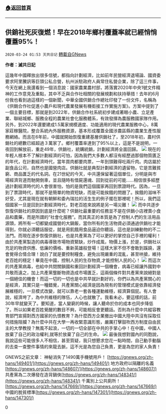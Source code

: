 ###  [:house:返回首頁](https://github.com/ourhimalayas/txt)
---

## 供銷社死灰復燃！早在2018年鄉村覆蓋率就已經悄悄覆蓋95%！
`2020-03-24 01:53 灭共日记` [轉載自GNews](https://gnews.org/zh-hant/150222/)

**作者：滅共日記**

這幾年中國釋放出很多信號，都指向計劃經濟，比如前年民營經濟退場論、國資委要求阿里騰訊等巨頭公私合營，杭州派駐政府人員常住私營企業，除了這三件事，今天在網上我還看到一個消息說：國家農業農村部，將落實2020年中央1號文件精神的工作意見及重點，其中不乏與合作社相關的發展規劃和扶持舉措！去年的6月份我也看到過這樣的一個新聞，中華全國供銷合作總社印發了一份文件，名稱為《供銷合作社促進小農戶和現代農業發展有機銜接工作實施方案》。方案中提到了一個主要目標，那就是到2022年，供銷合作社系統初步建成著眼小農、立足產業、聯結城鄉、服務全程的農業社會化服務體系，有效發揮為農服務國家隊作用。另外，到2022年還要建成1.5萬家規模適度、功能適用的現代農業服務中心，8萬家莊稼醫院，整合系統內外服務資源，基本形成覆蓋全國涉農區縣的農業生產性服務網絡。而且在6年前，中國就開始恢復重建基層供銷社了，至2018年初，農村供銷社的總數已經超過３萬家了。鄉村覆蓋率達到了95%以上，這是不是說明，一夜回到解放前，重走49年，供銷社，統購統銷，計劃經濟將全面回歸。
![](https://s3-ap-northeast-1.amazonaws.com/news.guo.offload.media/wp-content/uploads/2020/03/24015338/1-122.png)
現在的年輕人根本不了解計劃經濟的可怕，因為我們大多數人都沒有經歷過那個物質匱乏的年代，在計劃經濟時代，當年買肉都要肉票，一年到頭難得吃兩斤肉。肉店屬於副食品公司，自然也是國營肉店。供銷社就是典型計劃經濟的遺留物，它是苦難貧窮、商品匱乏的代名詞。在21世紀的今天，中共還保留著這個單位，分明是與市場經濟背道而馳開倒車，並且隨時有借屍還魂、回到從前的可能……相信很多經歷過計劃經濟時代的人會很害怕，怕的是我們這個國家再回到票證時代。因為，一旦到了票證時代，那就不是簡單的物資短缺，而是可能挨餓的問題了。挨餓的滋味不好受，尤其是現在就有朝鮮和委內瑞拉的活生生的例子擺在那裡呢！所以，我們這個國家一旦是回到計劃經濟時代，對老百姓來說將是另一場災難！
![](https://s3-ap-northeast-1.amazonaws.com/news.guo.offload.media/wp-content/uploads/2020/03/24015313/2-4-29.jpg)
而中共逐步恢復供銷社的原因到底是什麼呢？供銷社最重要的任務並不是在供銷小店裡賣小食品和農藥，而是所謂的“社會化服務”。而其真正的本質是為了控制人們的生活用品源頭，將所有一切都變成國營的大鍋飯，當你所有的生活物資必須通過供銷社才能得到，你就必須聽話服從，就是用飢餓用食品逼迫你聽話，這也是訓練動物的不二法門。而現在逐步恢復供銷社，也是共產黨為了可以更好的掌控自己手裡的權利！由於共產黨製造的病毒導致市場物資緊缺，炒作成風，物價上漲，於是，供銷社以充足的物資供應、低廉的價格、重新英雄般登場！這樣大家不但不會敢到蹊蹺，還會覺得合情合理！說白了就是要控制糧食，避免出現嚴重的混亂，甚至哄搶，維持老百姓的穩定！畢竟在中國，控制人民的生存物資,才能控制人民的心！
![](https://s3-ap-northeast-1.amazonaws.com/news.guo.offload.media/wp-content/uploads/2020/03/24015244/3-59.jpg)
而這次的共產黨病毒，也給中共閉關鎖國和重回計劃經濟一個機會，病毒已經讓外國對中共敬而遠之，加上共產黨壟斷物資造成市場匱乏，這兩個條件對共產黨來說絕對是一個絕佳的機會！而這一切的一切也是中共早就計劃好的，你們以為共產黨關心的是經濟，其實只是一種錯覺，共產黨關心經濟是因為現有的管理模式是依靠經濟發展維穩的，一旦模式改變，就可以靠老一套各種運動維穩，經濟算個屁。有人會說，經濟垮了，為中共維穩的隊伍，人心也就散了。我看未必，要這樣的話，前30年早就變天了。要知道，當人變窮的時候，讓人聽命於你的成本也同步降低了。所以如果老百姓覺醒的數目不夠，可能相反會更聽話。否則為什麼中共縱容教育部門宣揚對西方國家的仇恨教育？為什麼西方企業撤出中國大陸中共沒有採取任何措施阻攔？為什麼中共在大學一再收緊意識形態，嚴厲打擊鼓吹西方制度自由民主的大學教授？無風不起浪，一切的一切全部在中共的手掌心中！在中國，中國人放棄了自己的政治權利,就等於放棄了自己的生命。
![](https://s3-ap-northeast-1.amazonaws.com/news.guo.offload.media/wp-content/uploads/2020/03/24014459/4-1-12.jpg)
最後我想對國內的同胞說，我說這些可能很多人不相信，甚至質疑，我只想懇求您花一點時間，自己動手動腦的去查一查整件事情的來龍去脈，這不光是為您自己負責，更是為您的家人負責！

GNEWS之前文章： 
神秘消失了1490萬手機號用戶！ [https://gnews.org/zh-hans/149401/](https://gnews.org/zh-hans/149401/) 
地方政府以隔離的名義[https://gnews.org/zh-hans/148607/](https://gnews.org/zh-hans/148607/) 
共產黨為二次爆發在造背鍋俠[https://gnews.org/zh-hans/148341/](https://gnews.org/zh-hans/148341/) 
千萬別上公共廁所！ [https://gnews.org/zh-hans/147669/](https://gnews.org/zh-hans/147669/) 
中國的脫貧標準[https://gnews.org/zh-hans/147301/](https://gnews.org/zh-hans/147301/)

0
